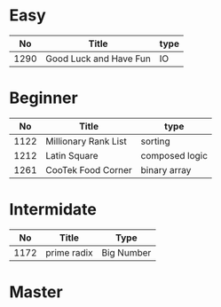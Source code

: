 # Easy

| No   | Title                  | type |
|------|------------------------|------|
| 1290 | Good Luck and Have Fun | IO   |

# Beginner

| No   | Title                | type           |
|------|----------------------|----------------|
| 1122 | Millionary Rank List | sorting        |
| 1212 | Latin Square         | composed logic |
| 1261 | CooTek Food Corner   | binary array   |

# Intermidate

| No   | Title       | Type       |
|------|-------------|------------|
| 1172 | prime radix | Big Number |

# Master
